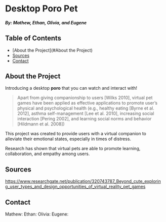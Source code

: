 # Desktop Poro Pet
##### By: Mathew, Ethan, Olivia, and Eugene

## Table of Contents
* [About the Project](#About the Project)
* [Sources](#Sources)
* [Contact](#Contact)

## About the Project
Introducing a desktop **poro** that you can watch and interact with!

>Apart  from  giving  companionship  to users  [Wilks  2010],  virtual  pet  games  have
been  applied  as effective  applications  to  promote  user’s  physical  and psychological
health  (e.g.,  healthy  eating  [Byrne  et  al.  2012], asthma  self-management
[Lee  et  al.  2010],  increasing  social interaction  [Pering  2002],  and  learning
social  norms  and behavior [Hildmann et al. 2008])

This project was created to provide users with a virtual companion to alleviate their
emotional states, especially in times of distress.

Research has shown that virtual pets are able to promote learning, collaboration, and empathy
among users.

## Sources
https://www.researchgate.net/publication/320743787_Beyond_cute_exploring_user_types_and_design_opportunities_of_virtual_reality_pet_games

## Contact
Mathew: 
Ethan:
Olivia:
Eugene:
